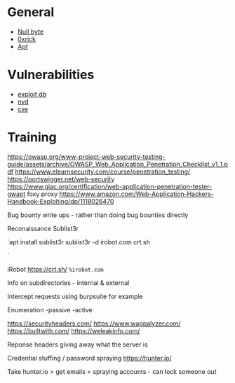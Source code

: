 # General
- [Null byte](https://null-byte.wonderhowto.com/)
- [0xrick](https://0xrick.github.io/lists/)
- [Apt](https://itsfoss.com/apt-command-guide/)



# Vulnerabilities
- [exploit db](https://www.exploit-db.com/)
- [nvd](https://nvd.nist.gov/vuln/search)
- [cve](https://cve.mitre.org/)


# Training
https://owasp.org/www-project-web-security-testing-guide/assets/archive/OWASP_Web_Application_Penetration_Checklist_v1_1.pdf
https://www.elearnsecurity.com/course/penetration_testing/
https://portswigger.net/web-security
https://www.giac.org/certification/web-application-penetration-tester-gwapt
foxy proxy 
https://www.amazon.com/Web-Application-Hackers-Handbook-Exploiting/dp/1118026470

Bug bounty write ups - rather than doing bug bounties directly

Reconaissance
Sublist3r

`apt install sublist3r
sublist3r -d irobot.com
crt.sh

`


iRobot
https://crt.sh/
`%irobot.com`

Info on subdirectories - internal & external

Intercept requests using burpsuite for example

Enumeration
-passive
-active

https://securityheaders.com/
https://www.wappalyzer.com/
https://builtwith.com/
https://weleakinfo.com/

Reponse headers giving away what the server is

Credential stuffing / password spraying
https://hunter.io/

Take hunter.io > get emails > spraying accounts - can lock someone out
